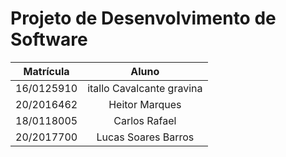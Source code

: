 # Projeto de Desenvolvimento de Software 


|  Matrícula |             Aluno           |
|:----------:|:---------------------------:|
| 16/0125910 | itallo Cavalcante gravina   |
| 20/2016462 | Heitor Marques              |
| 18/0118005 | Carlos Rafael               |
| 20/2017700 | Lucas Soares Barros         |
